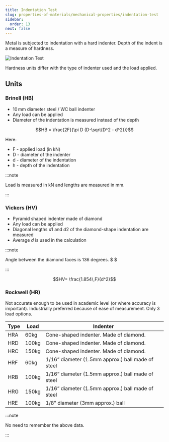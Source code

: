```yaml
---
title: Indentation Test
slug: properties-of-materials/mechanical-properties/indentation-test
sidebar:
  order: 13
next: false
---
```


Metal is subjected to indentation with a hard indenter. Depth of the indent is a
measure of hardness.

![Indentation Test](/props/indentation-test.jpg)

Hardness units differ with the type of indenter used and the load applied.

## Units

### Brinell (HB)

- $10\,\text{mm}$ diameter steel / WC ball indenter
- Any load can be applied
- Diameter of the indentation is measured instead of the depth

```math
HB = \frac{2F}{\pi D (D-\sqrt{D^2 - d^2})}
```

Here:

- F - applied load (in kN)
- D - diameter of the indenter
- d - diameter of the indentation
- h - depth of the indentation

:::note

Load is measured in kN and lengths are measured in mm.

:::

### Vickers (HV)

- Pyramid shaped indenter made of diamond
- Any load can be applied
- Diagonal lengths $d1$ and $d2$ of the diamond-shape indentation are measured
- Average $d$ is used in the calculation

:::note

Angle between the diamond faces is $136$ degrees. $ $

:::

```math
HV= \frac{1.854\,F}{d^2}
```

### Rockwell (HR)

Not accurate enough to be used in academic level (or where accuracy is
important). Industrially preferred because of ease of measurement. Only 3 load
options.

| Type | Load  | Indenter                                          |
| ---- | ----- | ------------------------------------------------- |
| HRA  | 60kg  | Cone-shaped indenter. Made of diamond.            |
| HRD  | 100kg | Cone-shaped indenter. Made of diamond.            |
| HRC  | 150kg | Cone-shaped indenter. Made of diamond.            |
| HRF  | 60kg  | 1/16” diameter (1.5mm approx.) ball made of steel |
| HRB  | 100kg | 1/16” diameter (1.5mm approx.) ball made of steel |
| HRG  | 150kg | 1/16” diameter (1.5mm approx.) ball made of steel |
| HRE  | 100kg | 1/8” diameter (3mm approx.) ball                  |

:::note

No need to remember the above data.

:::
